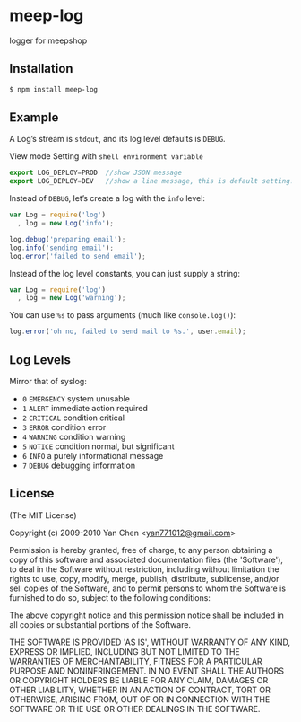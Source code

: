 # meep-log

logger for meepshop

## Installation

```bash
$ npm install meep-log
```


## Example

A Log’s stream is `stdout`, and its log level defaults is `DEBUG`.

View mode Setting with `shell environment variable`
```javascript
export LOG_DEPLOY=PROD  //show JSON message 
export LOG_DEPLOY=DEV   //show a line message, this is default setting.
```

Instead of `DEBUG`,  let’s create a log with the `info` level:

```javascript
var Log = require('log')
  , log = new Log('info');

log.debug('preparing email');
log.info('sending email');
log.error('failed to send email');
```

Instead of the log level constants, you can just supply a string:

```javascript
var Log = require('log')
  , log = new Log('warning');
```
 
You can use `%s` to pass arguments (much like `console.log()`):
 
```javascript
log.error('oh no, failed to send mail to %s.', user.email);
```

    
## Log Levels

 Mirror that of syslog:
 
  - `0` `EMERGENCY`   system unusable
  - `1` `ALERT`       immediate action required
  - `2` `CRITICAL`    condition critical
  - `3` `ERROR`       condition error
  - `4` `WARNING`     condition warning
  - `5` `NOTICE`      condition normal, but significant 
  - `6` `INFO`        a purely informational message
  - `7` `DEBUG`       debugging information

## License 

(The MIT License)

Copyright (c) 2009-2010 Yan Chen &lt;yan771012@gmail.com&gt;

Permission is hereby granted, free of charge, to any person obtaining
a copy of this software and associated documentation files (the
'Software'), to deal in the Software without restriction, including
without limitation the rights to use, copy, modify, merge, publish,
distribute, sublicense, and/or sell copies of the Software, and to
permit persons to whom the Software is furnished to do so, subject to
the following conditions:

The above copyright notice and this permission notice shall be
included in all copies or substantial portions of the Software.

THE SOFTWARE IS PROVIDED 'AS IS', WITHOUT WARRANTY OF ANY KIND,
EXPRESS OR IMPLIED, INCLUDING BUT NOT LIMITED TO THE WARRANTIES OF
MERCHANTABILITY, FITNESS FOR A PARTICULAR PURPOSE AND NONINFRINGEMENT.
IN NO EVENT SHALL THE AUTHORS OR COPYRIGHT HOLDERS BE LIABLE FOR ANY
CLAIM, DAMAGES OR OTHER LIABILITY, WHETHER IN AN ACTION OF CONTRACT,
TORT OR OTHERWISE, ARISING FROM, OUT OF OR IN CONNECTION WITH THE
SOFTWARE OR THE USE OR OTHER DEALINGS IN THE SOFTWARE.
